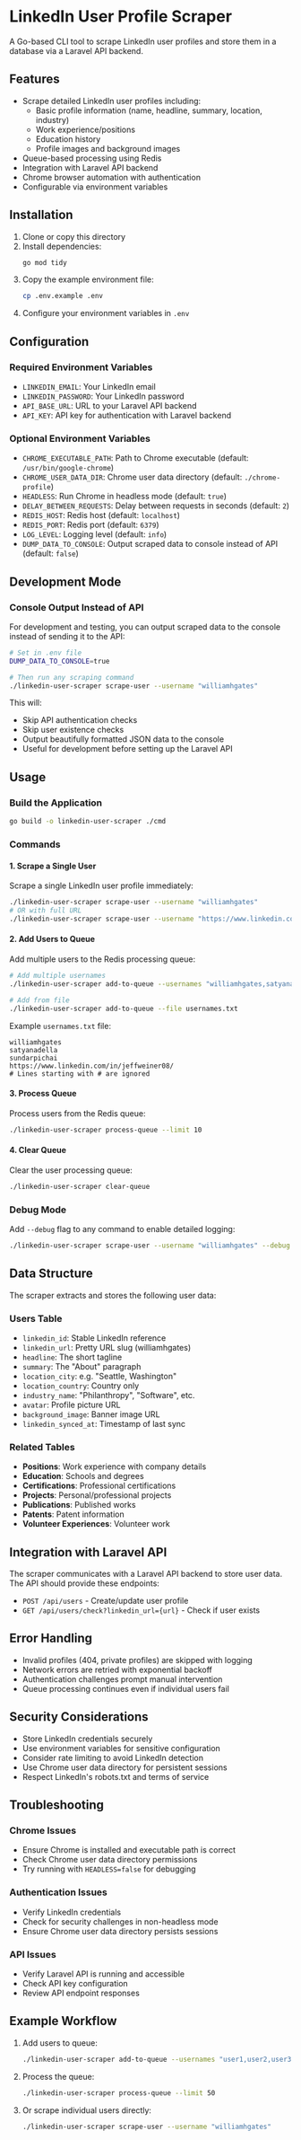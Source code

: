 # LinkedIn User Profile Scraper

A Go-based CLI tool to scrape LinkedIn user profiles and store them in a database via a Laravel API backend.

## Features

- Scrape detailed LinkedIn user profiles including:
  - Basic profile information (name, headline, summary, location, industry)
  - Work experience/positions
  - Education history
  - Profile images and background images
- Queue-based processing using Redis
- Integration with Laravel API backend
- Chrome browser automation with authentication
- Configurable via environment variables

## Installation

1. Clone or copy this directory
2. Install dependencies:
   ```bash
   go mod tidy
   ```
3. Copy the example environment file:
   ```bash
   cp .env.example .env
   ```
4. Configure your environment variables in `.env`

## Configuration

### Required Environment Variables

- `LINKEDIN_EMAIL`: Your LinkedIn email
- `LINKEDIN_PASSWORD`: Your LinkedIn password
- `API_BASE_URL`: URL to your Laravel API backend
- `API_KEY`: API key for authentication with Laravel backend

### Optional Environment Variables

- `CHROME_EXECUTABLE_PATH`: Path to Chrome executable (default: `/usr/bin/google-chrome`)
- `CHROME_USER_DATA_DIR`: Chrome user data directory (default: `./chrome-profile`)
- `HEADLESS`: Run Chrome in headless mode (default: `true`)
- `DELAY_BETWEEN_REQUESTS`: Delay between requests in seconds (default: `2`)
- `REDIS_HOST`: Redis host (default: `localhost`)
- `REDIS_PORT`: Redis port (default: `6379`)
- `LOG_LEVEL`: Logging level (default: `info`)
- `DUMP_DATA_TO_CONSOLE`: Output scraped data to console instead of API (default: `false`)

## Development Mode

### Console Output Instead of API

For development and testing, you can output scraped data to the console instead of sending it to the API:

```bash
# Set in .env file
DUMP_DATA_TO_CONSOLE=true

# Then run any scraping command
./linkedin-user-scraper scrape-user --username "williamhgates"
```

This will:
- Skip API authentication checks
- Skip user existence checks
- Output beautifully formatted JSON data to the console
- Useful for development before setting up the Laravel API

## Usage

### Build the Application

```bash
go build -o linkedin-user-scraper ./cmd
```

### Commands

#### 1. Scrape a Single User

Scrape a single LinkedIn user profile immediately:

```bash
./linkedin-user-scraper scrape-user --username "williamhgates"
# OR with full URL
./linkedin-user-scraper scrape-user --username "https://www.linkedin.com/in/williamhgates/"
```

#### 2. Add Users to Queue

Add multiple users to the Redis processing queue:

```bash
# Add multiple usernames
./linkedin-user-scraper add-to-queue --usernames "williamhgates,satyanadella,sundarpichai"

# Add from file
./linkedin-user-scraper add-to-queue --file usernames.txt
```

Example `usernames.txt` file:
```
williamhgates
satyanadella
sundarpichai
https://www.linkedin.com/in/jeffweiner08/
# Lines starting with # are ignored
```

#### 3. Process Queue

Process users from the Redis queue:

```bash
./linkedin-user-scraper process-queue --limit 10
```

#### 4. Clear Queue

Clear the user processing queue:

```bash
./linkedin-user-scraper clear-queue
```

### Debug Mode

Add `--debug` flag to any command to enable detailed logging:

```bash
./linkedin-user-scraper scrape-user --username "williamhgates" --debug
```

## Data Structure

The scraper extracts and stores the following user data:

### Users Table
- `linkedin_id`: Stable LinkedIn reference
- `linkedin_url`: Pretty URL slug (williamhgates)
- `headline`: The short tagline
- `summary`: The "About" paragraph
- `location_city`: e.g. "Seattle, Washington"
- `location_country`: Country only
- `industry_name`: "Philanthropy", "Software", etc.
- `avatar`: Profile picture URL
- `background_image`: Banner image URL
- `linkedin_synced_at`: Timestamp of last sync

### Related Tables
- **Positions**: Work experience with company details
- **Education**: Schools and degrees
- **Certifications**: Professional certifications
- **Projects**: Personal/professional projects
- **Publications**: Published works
- **Patents**: Patent information
- **Volunteer Experiences**: Volunteer work

## Integration with Laravel API

The scraper communicates with a Laravel API backend to store user data. The API should provide these endpoints:

- `POST /api/users` - Create/update user profile
- `GET /api/users/check?linkedin_url={url}` - Check if user exists

## Error Handling

- Invalid profiles (404, private profiles) are skipped with logging
- Network errors are retried with exponential backoff
- Authentication challenges prompt manual intervention
- Queue processing continues even if individual users fail

## Security Considerations

- Store LinkedIn credentials securely
- Use environment variables for sensitive configuration
- Consider rate limiting to avoid LinkedIn detection
- Use Chrome user data directory for persistent sessions
- Respect LinkedIn's robots.txt and terms of service

## Troubleshooting

### Chrome Issues
- Ensure Chrome is installed and executable path is correct
- Check Chrome user data directory permissions
- Try running with `HEADLESS=false` for debugging

### Authentication Issues
- Verify LinkedIn credentials
- Check for security challenges in non-headless mode
- Ensure Chrome user data directory persists sessions

### API Issues
- Verify Laravel API is running and accessible
- Check API key configuration
- Review API endpoint responses

## Example Workflow

1. Add users to queue:
   ```bash
   ./linkedin-user-scraper add-to-queue --usernames "user1,user2,user3"
   ```

2. Process the queue:
   ```bash
   ./linkedin-user-scraper process-queue --limit 50
   ```

3. Or scrape individual users directly:
   ```bash
   ./linkedin-user-scraper scrape-user --username "williamhgates"
   ```
